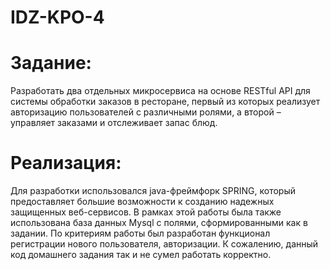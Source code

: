 # IDZ-KPO-4

# Задание:

Разработать два отдельных микросервиса на основе RESTful API для системы обработки заказов в ресторане, первый из которых реализует авторизацию пользователей с различными ролями, а второй – управляет заказами и отслеживает запас блюд.

# Реализация:

Для разработки использовался java-фреймфорк SPRING, который предоставляет большие возможности к созданию надежных защищенных веб-сервисов. В рамках этой работы была также использована база данных Mysql с полями, сформированными как в задании. 
По критериям работы был разработан функционал регистрации нового пользователя, авторизации. К сожалению, данный код домашнего задания так и не сумел работать корректно.
